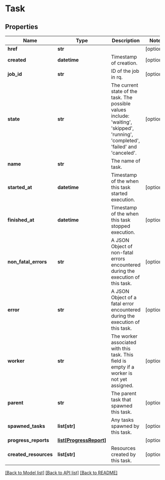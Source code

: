 # Task

## Properties
Name | Type | Description | Notes
------------ | ------------- | ------------- | -------------
**href** | **str** |  | [optional] 
**created** | **datetime** | Timestamp of creation. | [optional] 
**job_id** | **str** | ID of the job in rq. | [optional] 
**state** | **str** | The current state of the task. The possible values include: &#39;waiting&#39;, &#39;skipped&#39;, &#39;running&#39;, &#39;completed&#39;, &#39;failed&#39; and &#39;canceled&#39;. | [optional] 
**name** | **str** | The name of task. | 
**started_at** | **datetime** | Timestamp of the when this task started execution. | [optional] 
**finished_at** | **datetime** | Timestamp of the when this task stopped execution. | [optional] 
**non_fatal_errors** | **str** | A JSON Object of non-fatal errors encountered during the execution of this task. | [optional] 
**error** | **str** | A JSON Object of a fatal error encountered during the execution of this task. | [optional] 
**worker** | **str** | The worker associated with this task. This field is empty if a worker is not yet assigned. | [optional] 
**parent** | **str** | The parent task that spawned this task. | [optional] 
**spawned_tasks** | **list[str]** | Any tasks spawned by this task. | [optional] 
**progress_reports** | [**list[ProgressReport]**](ProgressReport.md) |  | [optional] 
**created_resources** | **list[str]** | Resources created by this task. | [optional] 

[[Back to Model list]](../README.md#documentation-for-models) [[Back to API list]](../README.md#documentation-for-api-endpoints) [[Back to README]](../README.md)


